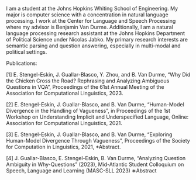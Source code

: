 <html>
<head>
</head>
<body>

I am a student at the Johns Hopkins Whiting School of Engineering. My major is computer science with a concentration in natural language processing. I work at the Center for Language and Speech Processing where my advisor is Benjamin Van Durme. Additionally, I am a natural language processing research assistant at the Johns Hopkins Department of Political Science under Nicolas Jabko. My primary research interests are semantic parsing and question answering, especially in multi-modal and political settings.
<p> </p>
<p>Publications: </p>

<p>[1] E. Stengel-Eskin, J. Guallar-Blasco, Y. Zhou, and B. Van Durme, “Why Did the Chicken Cross the Road? Rephrasing and Analyzing Ambiguous Questions in VQA”, Proceedings of the 61st Annual Meeting of the Association for Computational Linguistics, 2023. </p>

<p>[2] E. Stengel-Eskin, J. Guallar-Blasco, and B. Van Durme, “Human-Model Divergence in the Handling of Vagueness”, in Proceedings of the 1st Workshop on Understanding Implicit and Underspecified Language, Online: Association for Computational Linguistics, 2021. </p>

<p>[3] E. Stengel-Eskin, J. Guallar-Blasco, and B. Van Durme, “Exploring Human-Model Divergence Through Vagueness”, Proceedings of the Society for Computation in Linguistics, 2021, *Abstract.  </p>

<p>[4] J. Guallar-Blasco, E. Stengel-Eskin, B. Van Durme, “Analyzing Question Ambiguity in Why-Questions” (2023), Mid-Atlantic Student Colloquium on Speech, Language and Learning (MASC-SLL 2023) ∗Abstract</p>

</body>
</html>

